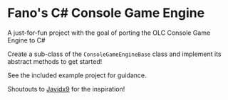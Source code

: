 # Fano's C# Console Game Engine
A just-for-fun project with the goal of porting the OLC Console Game Engine to C#

Create a sub-class of the `ConsoleGameEngineBase` class and implement its abstract methods to get started!

See the included example project for guidance.

Shoutouts to [Javidx9](https://www.youtube.com/channel/UC-yuWVUplUJZvieEligKBkA) for the inspiration!
